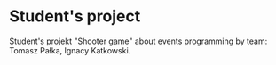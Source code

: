 # Student's project
Student's projekt "Shooter game" about events programming by team: Tomasz Pałka, Ignacy Katkowski.
